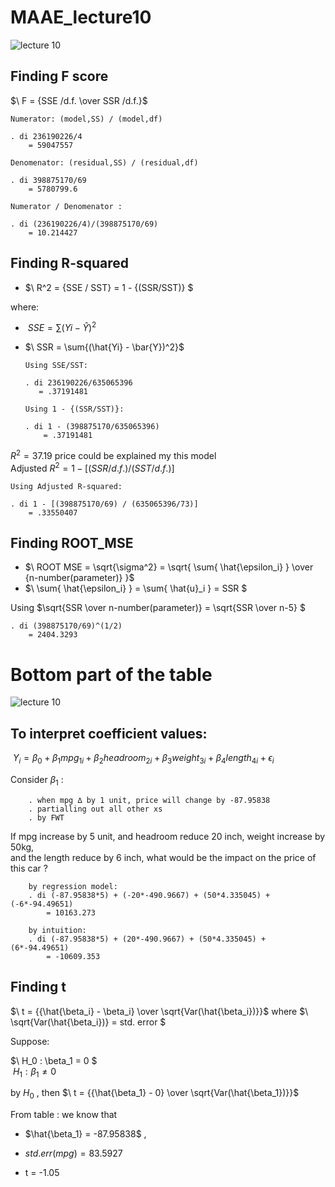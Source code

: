 # MAAE_lecture10

![lecture 10](https://user-images.githubusercontent.com/20382285/196508065-57c5c2e8-7567-4d13-974f-d6ea4e668a00.JPG)

## Finding F score

$\ F = {SSE /d.f. \over SSR /d.f.}$
    
    Numerator: (model,SS) / (model,df)
    
    . di 236190226/4
        = 59047557
    
    Denomenator: (residual,SS) / (residual,df)
    
    . di 398875170/69
        = 5780799.6
        
    Numerator / Denomenator :
        
    . di (236190226/4)/(398875170/69)
        = 10.214427
        
## Finding R-squared 

* $\ R^2 = {SSE / SST} = 1 - {(SSR/SST)} $

where:

  * $\ SSE = \sum{(Yi - \hat{Y})^2}$
  * $\ SSR = \sum{(\hat{Yi} - \bar{Y})^2}$
    
        Using SSE/SST:
    
        . di 236190226/635065396
           = .37191481
       
        Using 1 - {(SSR/SST)}:
    
        . di 1 - (398875170/635065396)
            = .37191481

$R^2 = 37.19 %$ price could be explained my this model\
Adjusted $R^2 = 1 - [ (SSR/d.f.) / (SST/d.f.) ]$

    Using Adjusted R-squared:
    
    . di 1 - [(398875170/69) / (635065396/73)]
        = .33550407

## Finding ROOT_MSE
  
  * $\ ROOT MSE = \sqrt{\sigma^2} = \sqrt{ \sum{ \hat{\epsilon_i} } \over {n-number(parameter)}  }$
  * $\ \sum{ \hat{\epsilon_i} } = \sum{ \hat{u}_i } = SSR $

Using $\sqrt{SSR \over n-number(parameter)} = \sqrt{SSR \over n-5} $
    
    . di (398875170/69)^(1/2)
        = 2404.3293

# Bottom part of the table

![lecture 10](https://user-images.githubusercontent.com/20382285/196508065-57c5c2e8-7567-4d13-974f-d6ea4e668a00.JPG)

## To interpret coefficient values:

$\ Y_i = \beta_0 + \beta_1 mpg_{1i} + \beta_2 headroom_{2i} + \beta_3 weight_{3i} + \beta_4 length_{4i} + \epsilon_i$

Consider $\beta_1$ :

        . when mpg ∆ by 1 unit, price will change by -87.95838
        . partialling out all other xs
        . by FWT
       
If mpg increase by 5 unit, and headroom reduce 20 inch, weight increase by 50kg,\
and the length reduce by 6 inch, what would be the impact on the price of this car ?

        by regression model:
        . di (-87.95838*5) + (-20*-490.9667) + (50*4.335045) + (-6*-94.49651)
            = 10163.273
        
        by intuition:
        . di (-87.95838*5) + (20*-490.9667) + (50*4.335045) + (6*-94.49651)
            = -10609.353
            
## Finding t

$\ t = {{\hat{\beta_i} - \beta_i} \over \sqrt{Var(\hat{\beta_i})}}$ where $\ \sqrt{Var(\hat{\beta_i})} = std. error $

Suppose:

$\ H_0 : \beta_1 = 0 $\
$\ H_1 : \beta_1 \neq 0$

by $H_0$ , then $\ t = {{\hat{\beta_1} - 0} \over \sqrt{Var(\hat{\beta_1})}}$

From table : we know that

* $\hat{\beta_1} = -87.95838$ , 

* $std.err(mpg) = 83.5927$
* t = -1.05
